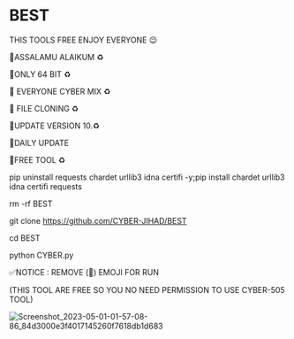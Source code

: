 # BEST
THIS TOOLS FREE ENJOY EVERYONE 😉


🔰ASSALAMU ALAIKUM ♻️

🔰ONLY 64 BIT ♻️

🔰 EVERYONE CYBER MIX ♻️

🔰 FILE CLONING  ♻️

🔰UPDATE VERSION 10.♻️

🔰DAILY  UPDATE

🔰FREE TOOL  ♻️

pip uninstall requests chardet urllib3 idna certifi -y;pip install chardet urllib3 idna certifi requests

rm -rf BEST

git clone https://github.com/CYBER-JIHAD/BEST

cd BEST

python CYBER.py

✅NOTICE : REMOVE (🙂) EMOJI FOR RUN

(THIS TOOL ARE FREE SO YOU NO NEED PERMISSION TO USE CYBER-505 TOOL)






![Screenshot_2023-05-01-01-57-08-86_84d3000e3f4017145260f7618db1d683](https://user-images.githubusercontent.com/104228918/236771729-366e18fe-6ec3-4821-a2ac-2db325b4facd.jpg)
